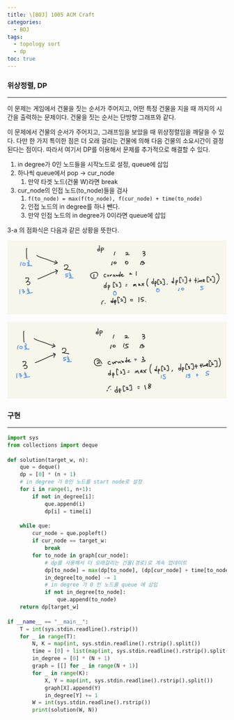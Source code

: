 ```yaml
---
title: \[BOJ] 1005 ACM Craft
categories: 
  - BOJ
tags: 
  - topology sort
  - dp
toc: true
---
```


### 위상정렬, DP

---

이 문제는 게임에서 건물을 짓는 순서가 주어지고, 어떤 특정 건물을 지을 때 까지의 시간을 출력하는 문제이다. 건물을 짓는 순서는 단방향 그래프와 같다. 

이 문제에서 건물의 순서가 주어지고, 그래프임을 보았을 때 위상정렬임을 깨달을 수 있다. 다만 한 가지 특이한 점은 더 오래 걸리는 건물에 의해 다음 건물의 소요시간이 결정된다는 점이다. 따라서 여기서 DP를 이용해서 문제를 추가적으로 해결할 수 있다.

1. in degree가 0인 노드들을 시작노드로 설정, queue에 삽입
2. 하나씩 queue에서 pop → cur_node
    1. 만약 타겟 노드(건물 W)라면 break
3. cur_node의 인접 노드(to_node)들을 검사
    1. `f(to_node) = max(f(to_node), f(cur_node) + time(to_node)` 
    2. 인접 노드의 in degree를 하나 뺀다.
    3. 만약 인접 노드의 in degree가 0이라면 queue에 삽입

3-a 의 점화식은 다음과 같은 상황을 뜻한다.

![boj1005_1.jpeg](/assets/images/algorithms/boj1005_1.jpeg)

![boj1005_2.jpeg](/assets/images/algorithms/boj1005_2.jpeg)

### 구현

---

```python
import sys
from collections import deque

def solution(target_w, n):
    que = deque()
    dp = [0] * (n + 1)
    # in degree 가 0인 노드를 start node로 설정
    for i in range(1, n+1):
        if not in_degree[i]:
            que.append(i)
            dp[i] = time[i]

    while que:
        cur_node = que.popleft()
        if cur_node == target_w:
            break
        for to_node in graph[cur_node]:
            # dp를 사용해서 더 오래걸리는 건물(경로)로 계속 업데이트
            dp[to_node] = max(dp[to_node], (dp[cur_node] + time[to_node]))
            in_degree[to_node] -= 1
            # in degree 가 0 인 노드를 queue 에 삽입
            if not in_degree[to_node]:
                que.append(to_node)
    return dp[target_w]

if __name__ == "__main__":
    T = int(sys.stdin.readline().rstrip())
    for _ in range(T):
        N, K = map(int, sys.stdin.readline().rstrip().split())
        time = [0] + list(map(int, sys.stdin.readline().rstrip().split()))
        in_degree = [0] * (N + 1)
        graph = [[] for _ in range(N + 1)]
        for _ in range(K):
            X, Y = map(int, sys.stdin.readline().rstrip().split())
            graph[X].append(Y)
            in_degree[Y] += 1
        W = int(sys.stdin.readline().rstrip())
        print(solution(W, N))
```